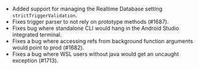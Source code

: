 * Added support for managing the Realtime Database setting `strictTriggerValidation`.
* Fixes trigger parser to not rely on prototype methods (#1687).
* Fixes bug where standalone CLI would hang in the Android Studio integrated terminal.
* Fixes a bug where accessing refs from background function arguments would point to prod (#1682).
* Fixes a bug where WSL users without java would get an uncaught exception (#1713).